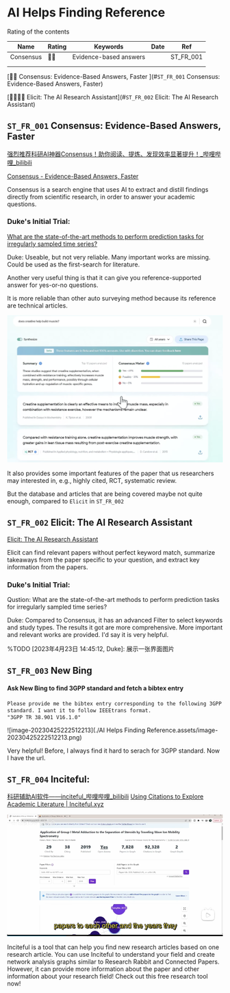 # AI Helps Finding Reference

Rating of the contents

| Name      | Rating | Keywords               | Date | Ref       |
| --------- | ------ | ---------------------- | ---- | --------- |
| Consensus | 🌟🌟     | Evidence-based answers |      | ST_FR_001 |
|           |        |                        |      |           |
|           |        |                        |      |           |

[🌟🌟 Consensus: Evidence-Based Answers, Faster ](#`ST_FR_001` Consensus: Evidence-Based Answers, Faster)

[🌟🌟🌟🌟 Elicit: The AI Research Assistant](#`ST_FR_002` Elicit: The AI Research Assistant)



## `ST_FR_001` Consensus: Evidence-Based Answers, Faster

[强烈推荐科研AI神器Consensus！助你阅读、提炼、发现效率显著提升！_哔哩哔哩_bilibili](https://www.bilibili.com/video/BV1bM4y1a7vW/?spm_id_from=333.999.0.0&vd_source=57ac3ae5415445af2ffe1e61e1722d73)



[Consensus - Evidence-Based Answers, Faster](https://consensus.app/)

Consensus is a search engine that uses AI to extract and distill findings directly from scientific research, in order to answer your academic questions.

### Duke's Initial Trial:

[What are the state-of-the-art methods to perform prediction tasks for irregularly sampled time series?](https://consensus.app/results/?q=What%20are%20the%20state-of-the-art%20methods%20to%20perform%20prediction%20tasks%20for%20irregularly%20sampled%20time%20series%3F&synthesize=on&year_min=2020)

Duke: Useable, but not very reliable. Many important works are missing. Could be used as the first-search for literature.

Another very useful thing is that it can give you reference-supported answer for yes-or-no questions.

It is more reliable than other auto surveying method because its reference are technical articles.

<img src="./AI Helps Finding Reference.assets/image-20230430080914650.png" alt="image-20230430080914650" style="zoom: 50%;" />

It also provides some important features of the paper that us researchers may interested in, e.g., highly cited, RCT, systematic review.



But the database and articles that are being covered maybe not quite enough, compared to `Elicit` in `ST_FR_002`



## `ST_FR_002` Elicit: The AI Research Assistant

[Elicit: The AI Research Assistant](https://elicit.org/)

Elicit can find relevant papers without perfect keyword match, summarize takeaways from the paper specific to your question, and extract key information from the papers.

### Duke's Initial Trial:

Qustion: What are the state-of-the-art methods to perform prediction tasks for irregularly sampled time series?

Duke: Compared to Consensus, it has an advanced Filter to select keywords and study types. The results it got are more comprehensive. More important and relevant works are provided. I'd say it is very helpful.

%TODO [2023年4月23日 14:45:12, Duke]: 展示一张界面图片



## `ST_FR_003` New Bing

#### Ask New Bing to find 3GPP standard and fetch a bibtex entry

```text
Please provide me the bibtex entry corresponding to the following 3GPP standard. I want it to follow IEEEtrans format.
"3GPP TR 38.901 V16.1.0"
```

![image-20230425222512213](./AI Helps Finding Reference.assets/image-20230425222512213.png)

Very helpful! Before, I always find it hard to serach for 3GPP standard. Now I have the url.

## `ST_FR_004` Inciteful: 
[科研辅助AI软件——inciteful_哔哩哔哩_bilibili](https://www.bilibili.com/video/BV1UM4y1b7w8/?spm_id_from=333.999.0.0&vd_source=57ac3ae5415445af2ffe1e61e1722d73)
[Using Citations to Explore Academic Literature | Inciteful.xyz](https://inciteful.xyz/)

<img src="./AI Helps Finding Reference.assets/image-20230514093441432.png" alt="image-20230514093441432" />

Inciteful is a tool that can help you find new research articles based on one research article. 
You can use Inciteful to understand your field and create network analysis graphs similar to Research Rabbit and Connected Papers. 
However, it can provide more information about the paper and other information about your research field! 
Check out this free research tool now!

